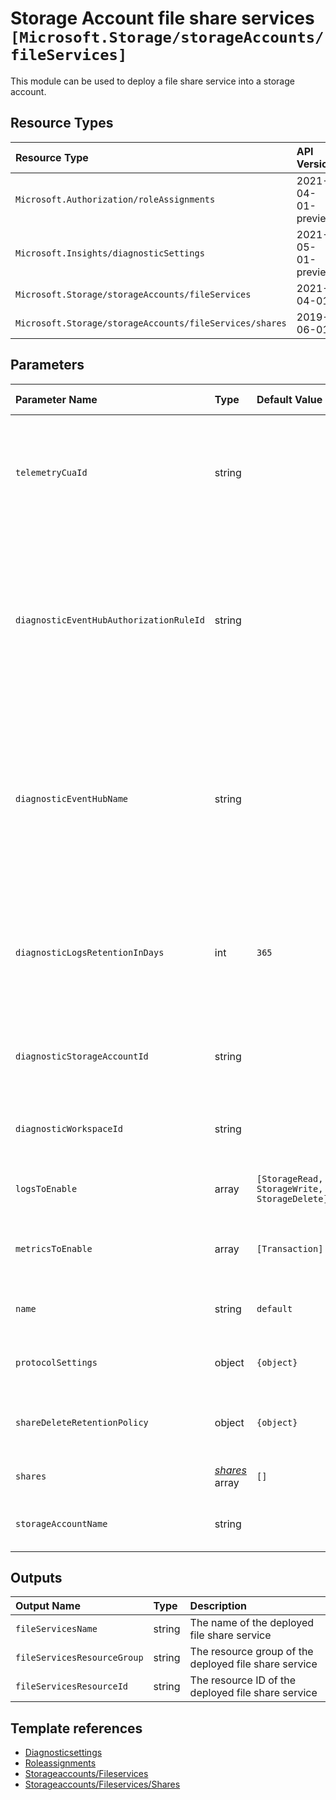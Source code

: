 # Storage Account file share services `[Microsoft.Storage/storageAccounts/fileServices]`

This module can be used to deploy a file share service into a storage account.

## Resource Types

| Resource Type | API Version |
| :-- | :-- |
| `Microsoft.Authorization/roleAssignments` | 2021-04-01-preview |
| `Microsoft.Insights/diagnosticSettings` | 2021-05-01-preview |
| `Microsoft.Storage/storageAccounts/fileServices` | 2021-04-01 |
| `Microsoft.Storage/storageAccounts/fileServices/shares` | 2019-06-01 |

## Parameters

| Parameter Name | Type | Default Value | Possible Values | Description |
| :-- | :-- | :-- | :-- | :-- |
| `telemetryCuaId` | string |  |  | Optional. Customer Usage Attribution ID (GUID). This GUID must be previously registered |
| `diagnosticEventHubAuthorizationRuleId` | string |  |  | Optional. Resource ID of the diagnostic event hub authorization rule for the Event Hubs namespace in which the event hub should be created or streamed to. |
| `diagnosticEventHubName` | string |  |  | Optional. Name of the diagnostic event hub within the namespace to which logs are streamed. Without this, an event hub is created for each log category. |
| `diagnosticLogsRetentionInDays` | int | `365` |  | Optional. Specifies the number of days that logs will be kept for; a value of 0 will retain data indefinitely. |
| `diagnosticStorageAccountId` | string |  |  | Optional. Resource ID of the diagnostic storage account. |
| `diagnosticWorkspaceId` | string |  |  | Optional. Resource ID of a log analytics workspace. |
| `logsToEnable` | array | `[StorageRead, StorageWrite, StorageDelete]` | `[StorageRead, StorageWrite, StorageDelete]` | Optional. The name of logs that will be streamed. |
| `metricsToEnable` | array | `[Transaction]` | `[Transaction]` | Optional. The name of metrics that will be streamed. |
| `name` | string | `default` |  | Optional. The name of the file service |
| `protocolSettings` | object | `{object}` |  | Optional. Protocol settings for file service |
| `shareDeleteRetentionPolicy` | object | `{object}` |  | Optional. The service properties for soft delete. |
| `shares` | _[shares](shares/readme.md)_ array | `[]` |  | Optional. File shares to create. |
| `storageAccountName` | string |  |  | Required. Name of the Storage Account. |

## Outputs

| Output Name | Type | Description |
| :-- | :-- | :-- |
| `fileServicesName` | string | The name of the deployed file share service |
| `fileServicesResourceGroup` | string | The resource group of the deployed file share service |
| `fileServicesResourceId` | string | The resource ID of the deployed file share service |

## Template references

- [Diagnosticsettings](https://docs.microsoft.com/en-us/azure/templates/Microsoft.Insights/2021-05-01-preview/diagnosticSettings)
- [Roleassignments](https://docs.microsoft.com/en-us/azure/templates/Microsoft.Authorization/2021-04-01-preview/roleAssignments)
- [Storageaccounts/Fileservices](https://docs.microsoft.com/en-us/azure/templates/Microsoft.Storage/2021-04-01/storageAccounts/fileServices)
- [Storageaccounts/Fileservices/Shares](https://docs.microsoft.com/en-us/azure/templates/Microsoft.Storage/2019-06-01/storageAccounts/fileServices/shares)
